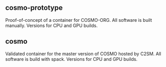## cosmo-prototype
Proof-of-concept of a container for COSMO-ORG. All software is built manually.
Versions for CPU and GPU builds.

## cosmo
Validated container for the master version of COSMO hosted by C2SM. All software is build with spack.
Versions for CPU and GPU builds.

